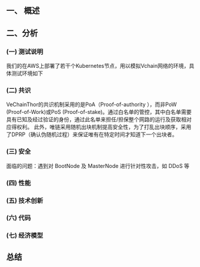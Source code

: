 ##  一、 概述


##  二、分析

### (一) 测试说明

我们的在AWS上部署了若干个Kubernetes节点，用以模拟Vchain网络的环境，具体测试环境如下

### (二) 共识

VeChainThor的共识机制采用的是PoA（Proof-of-authority ），而非PoW (Proof-of-Work)或PoS (Proof-of-stake)。通过白名单的管控，其中白名单需要具有已知及经过验证的身份，通过此名单来担任/担保整个网路的运行及获取相对应得权利。 此外，唯链采用随机出块机制提高安全性，为了打乱出块顺序，采用了DPRP（确认伪随机过程）来保证唯有在特定时间才知道下一个出块者。

### (三) 安全
面临的问题：遇到对 BootNode 及 MasterNode 进行针对性攻击，如 DDoS 等

### (四) 性能

### (五) 技术创新

### (六) 代码

### (七) 经济模型

## 总结

